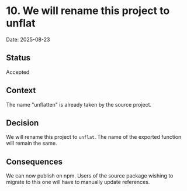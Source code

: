 # 10. We will rename this project to unflat

Date: 2025-08-23

## Status

Accepted

## Context
The name "unflatten" is already taken by the source project.

## Decision
We will rename this project to `unflat`. The name of the exported function will
remain the same.

## Consequences
We can now publish on npm.
Users of the source package wishing to migrate to this one will have to manually
update references.
